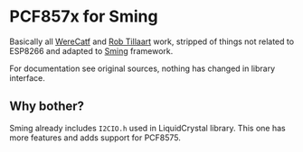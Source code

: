 # PCF857x for Sming

Basically all [WereCatf](https://github.com/WereCatf/PCF8574_ESP) and [Rob Tillaart](http://playground.arduino.cc/Main/PCF8574Class) work, stripped of things not related to ESP8266 and adapted to [Sming](https://github.com/SmingHub/Sming) framework.

For documentation see original sources, nothing has changed in library interface.

## Why bother?

Sming already includes `I2CIO.h` used in LiquidCrystal library. This one has more features and adds support for PCF8575.
